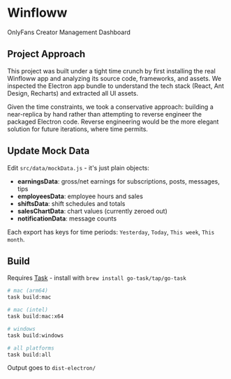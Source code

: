 # Winfloww

OnlyFans Creator Management Dashboard

## Project Approach

This project was built under a tight time crunch by first installing the real Winfloww app and analyzing its source code, frameworks, and assets. We inspected the Electron app bundle to understand the tech stack (React, Ant Design, Recharts) and extracted all UI assets.

Given the time constraints, we took a conservative approach: building a near-replica by hand rather than attempting to reverse engineer the packaged Electron code. Reverse engineering would be the more elegant solution for future iterations, where time permits.

## Update Mock Data

Edit `src/data/mockData.js` - it's just plain objects:

- **earningsData**: gross/net earnings for subscriptions, posts, messages, tips
- **employeesData**: employee hours and sales
- **shiftsData**: shift schedules and totals
- **salesChartData**: chart values (currently zeroed out)
- **notificationData**: message counts

Each export has keys for time periods: `Yesterday`, `Today`, `This week`, `This month`.

## Build

Requires [Task](https://taskfile.dev) - install with `brew install go-task/tap/go-task`

```bash
# mac (arm64)
task build:mac

# mac (intel)
task build:mac:x64

# windows
task build:windows

# all platforms
task build:all
```

Output goes to `dist-electron/`